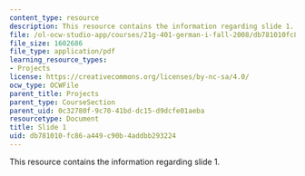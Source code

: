 ```yaml
---
content_type: resource
description: This resource contains the information regarding slide 1.
file: /ol-ocw-studio-app/courses/21g-401-german-i-fall-2008/db781010fc86a449c90b4addbb293224_MIT21G_401F08_group1.pdf
file_size: 1602686
file_type: application/pdf
learning_resource_types:
- Projects
license: https://creativecommons.org/licenses/by-nc-sa/4.0/
ocw_type: OCWFile
parent_title: Projects
parent_type: CourseSection
parent_uid: 0c32780f-9c70-41bd-dc15-d9dcfe01aeba
resourcetype: Document
title: Slide 1
uid: db781010-fc86-a449-c90b-4addbb293224
---
```

This resource contains the information regarding slide 1.